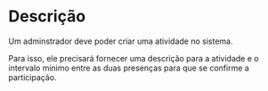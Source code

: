 # Descrição

Um adminstrador deve poder criar uma atividade no sistema.

Para isso, ele precisará fornecer uma descrição para a atividade e o intervalo minimo entre as duas presenças para que se confirme a participação.